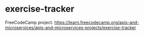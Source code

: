 # exercise-tracker
FreeCodeCamp project. https://learn.freecodecamp.org/apis-and-microservices/apis-and-microservices-projects/exercise-tracker

